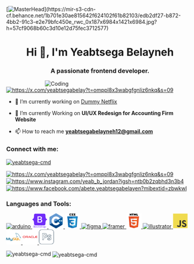 [![MasterHead]([https://1.bp.blogspot.com/-7A4WynwLsM...](https://mir-s3-cdn-cf.behance.net/1b701e30ae815642f624102f61b82103/edb2df27-b872-4bb2-91c3-e2e79bfc450e_rwc_0x187x6984x1421x6984.jpg?h=57cf9068b60c3d10e12d75fec3712577))](https://mir-s3-cdn-cf.behance.net/1b701e30ae815642f624102f61b82103/edb2df27-b872-4bb2-91c3-e2e79bfc450e_rwc_0x187x6984x1421x6984.jpg?h=57cf9068b60c3d10e12d75fec3712577)

<h1 align="center">Hi 👋, I'm Yeabtsega Belayneh</h1>
<h3 align="center">A passionate frontend developer.</h3>
<img align="right" alt="Coding" width="400" src="https://mir-s3-cdn-cf.behance.net/project_modules/hd/06f21a161921919.63cd7887d0a70.gif">



<p align="left"> <a href="https://twitter.com/https://x.com/yeabtsegabelay?t=omppl8x3wabgfgnliz6nkq&s=09" target="blank"><img src="https://img.shields.io/twitter/follow/https://x.com/yeabtsegabelay?t=omppl8x3wabgfgnliz6nkq&s=09?logo=twitter&style=for-the-badge" alt="https://x.com/yeabtsegabelay?t=omppl8x3wabgfgnliz6nkq&s=09" /></a> </p>

- 🔭 I’m currently working on [Dummy Netflix](https://www.behance.net/gallery/214897161/Dummy-Teletv)

- 🌱 I’m currently Working on **UI/UX Redesign for Accounting Firm Website**

- 📫 How to reach me **yeabtsegabelayneh12@gmail.com**

<h3 align="left">Connect with me:</h3>
<p align="left">
  <p align="left"> <a href="https://github.com/ryo-ma/github-profile-trophy"><img src="https://github-profile-trophy.vercel.app/?username=yeabtsega-cmd" alt="yeabtsega-cmd" /></a> </p>
<a href="https://twitter.com/https://x.com/yeabtsegabelay?t=omppl8x3wabgfgnliz6nkq&s=09" target="blank"><img align="center" src="https://raw.githubusercontent.com/rahuldkjain/github-profile-readme-generator/master/src/images/icons/Social/twitter.svg" alt="https://x.com/yeabtsegabelay?t=omppl8x3wabgfgnliz6nkq&s=09" height="30" width="40" /></a>
<a href="https://instagram.com/https://www.instagram.com/yeab_b_jordan?igsh=ntb0b2zqbhd3n3b4" target="blank"><img align="center" src="https://raw.githubusercontent.com/rahuldkjain/github-profile-readme-generator/master/src/images/icons/Social/instagram.svg" alt="https://www.instagram.com/yeab_b_jordan?igsh=ntb0b2zqbhd3n3b4" height="30" width="40" /></a>
<a href="https://www.behance.net/https://www.facebook.com/abete.yeabtsegabelayen?mibextid=zbwkwl" target="blank"><img align="center" src="https://raw.githubusercontent.com/rahuldkjain/github-profile-readme-generator/master/src/images/icons/Social/behance.svg" alt="https://www.facebook.com/abete.yeabtsegabelayen?mibextid=zbwkwl" height="30" width="40" /></a>
</p>

<h3 align="left">Languages and Tools:</h3>
<p align="left"> <a href="https://www.arduino.cc/" target="_blank" rel="noreferrer"> <img src="https://cdn.worldvectorlogo.com/logos/arduino-1.svg" alt="arduino" width="40" height="40"/> </a> <a href="https://getbootstrap.com" target="_blank" rel="noreferrer"> <img src="https://raw.githubusercontent.com/devicons/devicon/master/icons/bootstrap/bootstrap-plain-wordmark.svg" alt="bootstrap" width="40" height="40"/> </a> <a href="https://www.w3schools.com/cpp/" target="_blank" rel="noreferrer"> <img src="https://raw.githubusercontent.com/devicons/devicon/master/icons/cplusplus/cplusplus-original.svg" alt="cplusplus" width="40" height="40"/> </a> <a href="https://www.w3schools.com/css/" target="_blank" rel="noreferrer"> <img src="https://raw.githubusercontent.com/devicons/devicon/master/icons/css3/css3-original-wordmark.svg" alt="css3" width="40" height="40"/> </a> <a href="https://www.figma.com/" target="_blank" rel="noreferrer"> <img src="https://www.vectorlogo.zone/logos/figma/figma-icon.svg" alt="figma" width="40" height="40"/> </a> <a href="https://www.framer.com/" target="_blank" rel="noreferrer"> <img src="https://www.vectorlogo.zone/logos/framer/framer-icon.svg" alt="framer" width="40" height="40"/> </a> <a href="https://www.w3.org/html/" target="_blank" rel="noreferrer"> <img src="https://raw.githubusercontent.com/devicons/devicon/master/icons/html5/html5-original-wordmark.svg" alt="html5" width="40" height="40"/> </a> <a href="https://www.adobe.com/in/products/illustrator.html" target="_blank" rel="noreferrer"> <img src="https://www.vectorlogo.zone/logos/adobe_illustrator/adobe_illustrator-icon.svg" alt="illustrator" width="40" height="40"/> </a> <a href="https://developer.mozilla.org/en-US/docs/Web/JavaScript" target="_blank" rel="noreferrer"> <img src="https://raw.githubusercontent.com/devicons/devicon/master/icons/javascript/javascript-original.svg" alt="javascript" width="40" height="40"/> </a> <a href="https://www.mysql.com/" target="_blank" rel="noreferrer"> <img src="https://raw.githubusercontent.com/devicons/devicon/master/icons/mysql/mysql-original-wordmark.svg" alt="mysql" width="40" height="40"/> </a> <a href="https://www.oracle.com/" target="_blank" rel="noreferrer"> <img src="https://raw.githubusercontent.com/devicons/devicon/master/icons/oracle/oracle-original.svg" alt="oracle" width="40" height="40"/> </a> <a href="https://www.photoshop.com/en" target="_blank" rel="noreferrer"> <img src="https://raw.githubusercontent.com/devicons/devicon/master/icons/photoshop/photoshop-line.svg" alt="photoshop" width="40" height="40"/> </a> </p>

<p><img align="left" src="https://github-readme-stats.vercel.app/api/top-langs?username=yeabtsega-cmd&show_icons=true&locale=en&layout=compact" alt="yeabtsega-cmd" /></p>

<p>&nbsp;<img align="center" src="https://github-readme-stats.vercel.app/api?username=yeabtsega-cmd&show_icons=true&locale=en" alt="yeabtsega-cmd" /></p>

